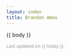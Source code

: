 ```yaml
---
layout: index
title: Brandon Amos
---
```


{{ body }}

<p style="font-size: 0.85em; color: #999;">Last updated on {{ today }}.</p>